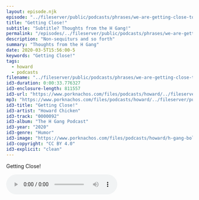 ```yaml
---
layout: episode.njk
episode: "../fileserver/public/podcasts/phrases/we-are-getting-close-to-someth"
title: "Getting Close!"
subtitle: "Subtitle? Thoughts from the H Gang!"
permalink: "/episodes/../fileserver/public/podcasts/phrases/we-are-getting-close-to-someth/index.html"
description: "Non-sequiturs and so forth"
summary: "Thoughts from the H Gang"
date: 2020-03-5T15:56:00-5
keywords: "Getting Close!"
tags:
  - howard
  - podcasts
filename: "../fileserver/public/podcasts/phrases/we-are-getting-close-to-someth.mp3"
id3-duration: 0:00:33.776327
id3-enclosure-length: 811557
id3-url: "https://www.porknachos.com/files/podcasts/howard/../fileserver/public/podcasts/phrases/we-are-getting-close-to-someth.mp3"
mp3: "https://www.porknachos.com/files/podcasts/howard/../fileserver/public/podcasts/phrases/we-are-getting-close-to-someth.mp3"
id3-title: "Getting Close!"
id3-artist: "Howard Chicken"
id3-track: "0000092"
id3-album: "The H Gang Podcast"
id3-year: "2020"
id3-genre: "Humor"
id3-image: "https://www.porknachos.com/files/podcasts/howard/h-gang-bold.jpg"
id3-copyright: "CC BY 4.0"
id3-explicit: "clean"
---
```

Getting Close!

<audio controls>
  <source src="https://www.porknachos.com/files/podcasts/howard/../fileserver/public/podcasts/phrases/we-are-getting-close-to-someth.mp3">
</audio>
